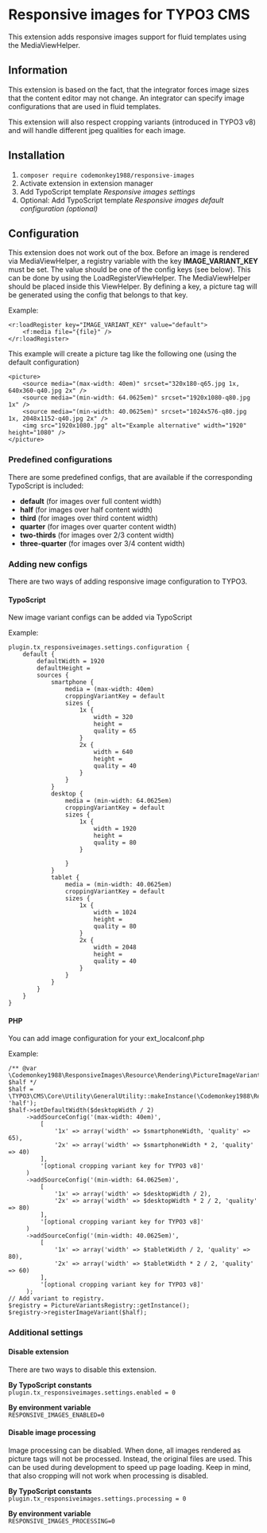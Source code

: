 # Responsive images for TYPO3 CMS
This extension adds responsive images support for fluid templates using the MediaViewHelper.

## Information
This extension is based on the fact, that the integrator forces image sizes that 
the content editor may not change. An integrator can specify image configurations
that are used in fluid templates.

This extension will also respect cropping variants (introduced in TYPO3 v8) and will handle
different jpeg qualities for each image.

## Installation

1. `composer require codemonkey1988/responsive-images`
2. Activate extension in extension manager
3. Add TypoScript template *Responsive images settings*
4. Optional: Add TypoScript template *Responsive images default configuration (optional)*


## Configuration

This extension does not work out of the box. 
Before an image is rendered via MediaViewHelper, a registry variable with the key 
**IMAGE_VARIANT_KEY** must be set. The value should be one of the config keys (see below).
This can be done by using the LoadRegisterViewHelper.
The MediaViewHelper should be placed inside this ViewHelper. By defining a key, 
a picture tag will be generated using the config that belongs to that key.

Example:

```
<r:loadRegister key="IMAGE_VARIANT_KEY" value="default">
    <f:media file="{file}" />
</r:loadRegister>
```

This example will create a picture tag like the following one 
(using the default configuration)

```
<picture>
    <source media="(max-width: 40em)" srcset="320x180-q65.jpg 1x, 640x360-q40.jpg 2x" />
    <source media="(min-width: 64.0625em)" srcset="1920x1080-q80.jpg 1x" />
    <source media="(min-width: 40.0625em)" srcset="1024x576-q80.jpg 1x, 2048x1152-q40.jpg 2x" />
    <img src="1920x1080.jpg" alt="Example alternative" width="1920" height="1080" />
</picture>
```

### Predefined configurations

There are some predefined configs, that are available if the corresponding 
TypoScript is included:
- **default** (for images over full content width)
- **half** (for images over half content width)
- **third** (for images over third content width)
- **quarter** (for images over quarter content width)
- **two-thirds** (for images over 2/3 content width)
- **three-quarter** (for images over 3/4 content width)

### Adding new configs

There are two ways of adding responsive image configuration to TYPO3.

#### TypoScript
New image variant configs can be added via TypoScript

Example:

```
plugin.tx_responsiveimages.settings.configuration {
    default {
        defaultWidth = 1920
        defaultHeight =
        sources {
            smartphone {
                media = (max-width: 40em)
                croppingVariantKey = default
                sizes {
                    1x {
                        width = 320
                        height =
                        quality = 65
                    }
                    2x {
                        width = 640
                        height =
                        quality = 40
                    }
                }
            }
            desktop {
                media = (min-width: 64.0625em)
                croppingVariantKey = default
                sizes {
                    1x {
                        width = 1920
                        height =
                        quality = 80
                    }

                }
            }
            tablet {
                media = (min-width: 40.0625em)
                croppingVariantKey = default
                sizes {
                    1x {
                        width = 1024
                        height =
                        quality = 80
                    }
                    2x {
                        width = 2048
                        height =
                        quality = 40
                    }
                }
            }
        }
    }
}
```

#### PHP

You can add image configuration for your ext_localconf.php

Example:
```
/** @var \Codemonkey1988\ResponsiveImages\Resource\Rendering\PictureImageVariant $half */
$half = \TYPO3\CMS\Core\Utility\GeneralUtility::makeInstance(\Codemonkey1988\ResponsiveImages\Resource\Service\PictureImageVariant::class, 'half');
$half->setDefaultWidth($desktopWidth / 2)
     ->addSourceConfig('(max-width: 40em)',
         [
             '1x' => array('width' => $smartphoneWidth, 'quality' => 65),
             '2x' => array('width' => $smartphoneWidth * 2, 'quality' => 40)
         ],
         '[optional cropping variant key for TYPO3 v8]'
     )
     ->addSourceConfig('(min-width: 64.0625em)',
         [
             '1x' => array('width' => $desktopWidth / 2),
             '2x' => array('width' => $desktopWidth * 2 / 2, 'quality' => 80)
         ],
         '[optional cropping variant key for TYPO3 v8]'
     )
     ->addSourceConfig('(min-width: 40.0625em)',
         [
             '1x' => array('width' => $tabletWidth / 2, 'quality' => 80),
             '2x' => array('width' => $tabletWidth * 2 / 2, 'quality' => 60)
         ],
         '[optional cropping variant key for TYPO3 v8]'
     );
// Add variant to registry.
$registry = PictureVariantsRegistry::getInstance();
$registry->registerImageVariant($half);
```

### Additional settings

#### Disable extension

There are two ways to disable this extension. 

**By TypoScript constants**<br>`plugin.tx_responsiveimages.settings.enabled = 0`

**By environment variable**<br>
`RESPONSIVE_IMAGES_ENABLED=0`

#### Disable image processing

Image processing can be disabled. When done, all images rendered as picture 
tags will not be processed. Instead, the original files are used.
This can be used during development to speed up page loading.
Keep in mind, that also cropping  will not work when processing is disabled. 

**By TypoScript constants**<br>`plugin.tx_responsiveimages.settings.processing = 0`

**By environment variable**<br>
`RESPONSIVE_IMAGES_PROCESSING=0`